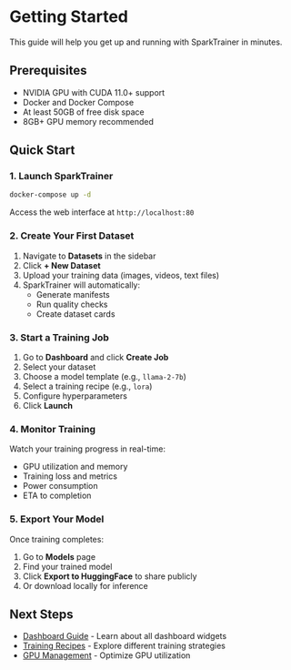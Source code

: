 # Getting Started

This guide will help you get up and running with SparkTrainer in minutes.

## Prerequisites

- NVIDIA GPU with CUDA 11.0+ support
- Docker and Docker Compose
- At least 50GB of free disk space
- 8GB+ GPU memory recommended

## Quick Start

### 1. Launch SparkTrainer

```bash
docker-compose up -d
```

Access the web interface at `http://localhost:80`

### 2. Create Your First Dataset

1. Navigate to **Datasets** in the sidebar
2. Click **+ New Dataset**
3. Upload your training data (images, videos, text files)
4. SparkTrainer will automatically:
   - Generate manifests
   - Run quality checks
   - Create dataset cards

### 3. Start a Training Job

1. Go to **Dashboard** and click **Create Job**
2. Select your dataset
3. Choose a model template (e.g., `llama-2-7b`)
4. Select a training recipe (e.g., `lora`)
5. Configure hyperparameters
6. Click **Launch**

### 4. Monitor Training

Watch your training progress in real-time:
- GPU utilization and memory
- Training loss and metrics
- Power consumption
- ETA to completion

### 5. Export Your Model

Once training completes:
1. Go to **Models** page
2. Find your trained model
3. Click **Export to HuggingFace** to share publicly
4. Or download locally for inference

## Next Steps

- [Dashboard Guide](#pages/dashboard) - Learn about all dashboard widgets
- [Training Recipes](#recipes) - Explore different training strategies
- [GPU Management](#admin/gpu-management) - Optimize GPU utilization

